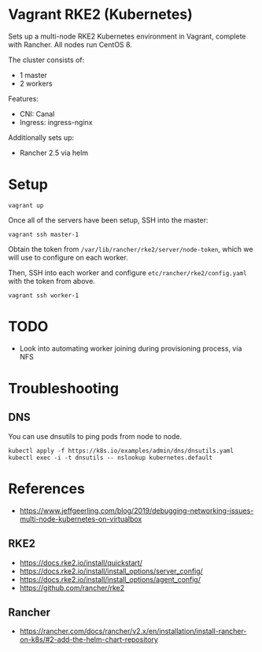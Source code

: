 # Vagrant RKE2 (Kubernetes)
Sets up a multi-node RKE2 Kubernetes environment in Vagrant, complete with Rancher. All nodes run CentOS 8.

The cluster consists of:
- 1 master
- 2 workers

Features:
- CNI: Canal
- Ingress: ingress-nginx

Additionally sets up:
- Rancher 2.5 via helm

# Setup
```
vagrant up
```

Once all of the servers have been setup, SSH into the master:
```
vagrant ssh master-1
```

Obtain the token from `/var/lib/rancher/rke2/server/node-token`, which we will use to configure on each worker.

Then, SSH into each worker and configure `etc/rancher/rke2/config.yaml` with the token from above.
```
vagrant ssh worker-1
```


# TODO
- Look into automating worker joining during provisioning process, via NFS 

# Troubleshooting
## DNS
You can use dnsutils to ping pods from node to node.
```
kubectl apply -f https://k8s.io/examples/admin/dns/dnsutils.yaml
kubectl exec -i -t dnsutils -- nslookup kubernetes.default
```

# References
- https://www.jeffgeerling.com/blog/2019/debugging-networking-issues-multi-node-kubernetes-on-virtualbox

## RKE2
- https://docs.rke2.io/install/quickstart/
- https://docs.rke2.io/install/install_options/server_config/
- https://docs.rke2.io/install/install_options/agent_config/
- https://github.com/rancher/rke2

## Rancher
- https://rancher.com/docs/rancher/v2.x/en/installation/install-rancher-on-k8s/#2-add-the-helm-chart-repository
